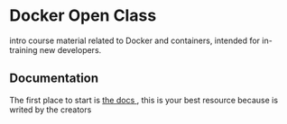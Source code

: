 # Docker Open Class

intro course material related to Docker and containers, intended for in-training new developers.
## Documentation
The first place to start is <a href="https://docs.docker.com/"> the docs </a>, this is your best resource because is writed by the creators 

